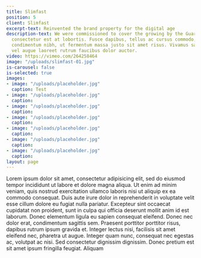 ```yaml
---
title: Slimfast
position: 5
client: Slimfast
excerpt-text: Reinvented the brand property for the digital age
description-text: We were commissioned to cover the growing by the Guardian sed posuere
  consectetur est at lobortis. Fusce dapibus, tellus ac cursus commodo, tortor mauris
  condimentum nibh, ut fermentum massa justo sit amet risus. Vivamus sagittis lacus
  vel augue laoreet rutrum faucibus dolor auctor.
video: https://vimeo.com/264258464
image: "/uploads/slimfast-01.jpg"
is-carousel: false
is-selected: true
images:
- image: "/uploads/placeholder.jpg"
  caption: Test
- image: "/uploads/placeholder.jpg"
  caption: 
- image: "/uploads/placeholder.jpg"
  caption: 
- image: "/uploads/placeholder.jpg"
  caption: 
- image: "/uploads/placeholder.jpg"
  caption: 
- image: "/uploads/placeholder.jpg"
  caption: 
- image: "/uploads/placeholder.jpg"
  caption: 
layout: page
---
```


Lorem ipsum dolor sit amet, consectetur adipisicing elit, sed do eiusmod tempor incididunt ut labore et dolore magna aliqua. Ut enim ad minim veniam, quis nostrud exercitation ullamco laboris nisi ut aliquip ex ea commodo consequat. Duis aute irure dolor in reprehenderit in voluptate velit esse cillum dolore eu fugiat nulla pariatur. Excepteur sint occaecat cupidatat non proident, sunt in culpa qui officia deserunt mollit anim id est laborum. Donec elementum ligula eu sapien consequat eleifend. Donec nec dolor erat, condimentum sagittis sem. Praesent porttitor porttitor risus, dapibus rutrum ipsum gravida et. Integer lectus nisi, facilisis sit amet eleifend nec, pharetra ut augue. Integer quam nunc, consequat nec egestas ac, volutpat ac nisi. Sed consectetur dignissim dignissim. Donec pretium est sit amet ipsum fringilla feugiat. Aliquam